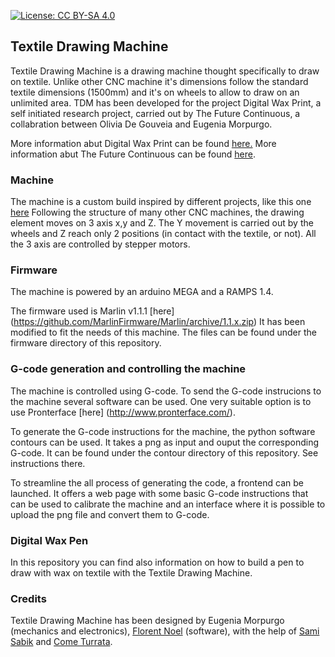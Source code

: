 [![License: CC BY-SA 4.0](https://licensebuttons.net/l/by-sa/4.0/80x15.png)](https://creativecommons.org/licenses/by-sa/4.0/)

## Textile Drawing Machine

Textile Drawing Machine is a drawing machine thought specifically to draw on textile. Unlike other CNC machine it's dimensions follow the standard textile dimensions (1500mm) and it's on wheels to allow to draw on an unlimited area. 
TDM has been developed for the project Digital Wax Print, a self initiated research project, carried out by The Future Continuous, a collabration between Olivia De Gouveia and Eugenia Morpurgo.

More information abut Digital Wax Print can be found [here.](http://digitalwaxprint.com/)
More information abut The Future Continuous can be found [here](http://www.thefuturecontinuous.com/).

### Machine

The machine is a custom build inspired by different projects, like this one [here](https://openbuilds.com/threads/cnc-sand-and-spraycalk-drawmaschine.8927/#post-52036)
Following the structure of many other CNC machines, the drawing element moves on 3 axis x,y and Z.
The Y movement is carried out by the wheels and Z reach only 2 positions (in contact with the textile, or not). 
All the 3 axis are controlled by stepper motors.

### Firmware

The machine is powered by an arduino MEGA and a RAMPS 1.4.

The firmware used is Marlin v1.1.1 [here] (https://github.com/MarlinFirmware/Marlin/archive/1.1.x.zip)
It has been modified to fit the needs of this machine. The files can be found under the firmware directory of this repository.

### G-code generation and controlling the machine

The machine is controlled using G-code. To send the G-code instrucions to the machine several software can be used. One very suitable option is to use Pronterface [here] (http://www.pronterface.com/).

To generate the G-code instructions for the machine, the python software contours can be used. It takes a png as input and ouput the corresponding G-code. It can be found under the contour directory of this repository. See instructions there.

To streamline the all process of generating the code, a frontend can be launched. It offers a web page with some basic G-code instructions that can be used to calibrate the machine and an interface where it is possible to upload the png file and convert them to G-code. 
### Digital Wax Pen

In this repository you can find also information on how to build a pen to draw with wax on textile with the Textile Drawing Machine.

### Credits
Textile Drawing Machine  has been designed by Eugenia Morpurgo (mechanics and electronics), [Florent Noel](https://github.com/heb-dtc) (software), with the help of [Sami Sabik](http://samisabik.fr/) and [Come Turrata](https://github.com/cometu). 
